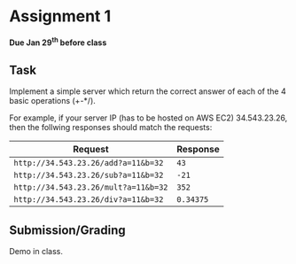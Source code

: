 # Assignment 1
**Due Jan 29<sup>th</sup> before class**

## Task 
Implement a simple server which return the correct answer of each of the
4 basic operations (+-*/).

For example, if your server IP (has to be hosted on AWS EC2) 34.543.23.26,
then the follwing responses should match the requests:

Request | Response
--- | --- 
`http://34.543.23.26/add?a=11&b=32` | `43`
`http://34.543.23.26/sub?a=11&b=32` | `-21`
`http://34.543.23.26/mult?a=11&b=32` | `352`
`http://34.543.23.26/div?a=11&b=32` | `0.34375`

## Submission/Grading
Demo in class.
